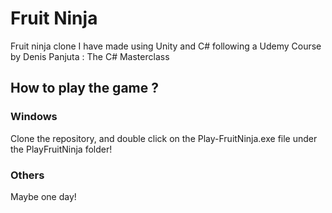 # Fruit Ninja

Fruit ninja clone I have made using Unity and C# following a Udemy Course by Denis Panjuta : The C# Masterclass

## How to play the game ?

### Windows
Clone the repository, and double click on the Play-FruitNinja.exe file under the PlayFruitNinja folder!

### Others
Maybe one day!
